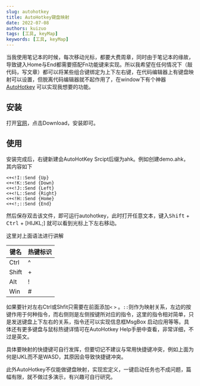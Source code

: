 ```yaml
---
slug: autohotkey
title: AutoHotkey键盘映射
date: 2022-07-08
authors: kuizuo
tags: [工具, keyMap]
keywords: [工具, keyMap]
---
```


当我使用笔记本的时候，每次移动光标，都要大费周章，同时由于笔记本的缘故，导致键入Home与End都需要搭配Fn功能键来实现。所以我希望在任何情况下（敲代码，写文章）都可以将某些组合键绑定为上下左右键，在代码编辑器上有键盘映射可以设置，但脱离代码编辑器就不起作用了，在window下有个神器 [AutoHotkey](https://www.autohotkey.com/) 可以实现我想要的功能。

<!-- truncate -->

## 安装

打开[官网](https://www.autohotkey.com/)，点击Download，安装即可。

## 使用

安装完成后，右键新建会AutoHotKey Srcipt后缀为ahk。例如创建demo.ahk，其内容如下

```ahk
<+<!I::Send {Up} 
<+<!K::Send {Down} 
<+<!J::Send {Left} 
<+<!L::Send {Right} 
<+<!H::Send {Home} 
<+<!;::Send {End} 
```

然后保存双击该文件，即可运行autohotkey，此时打开任意文本，键入<kbd>Shift</kbd> + <kbd>Ctrl</kbd> + [HIJKL;] 就可以看到光标上下左右移动。

这里对上面语法进行讲解

| 键名  | 热键标识 |
| ----- | -------- |
| Ctrl  | ^        |
| Shift | +        |
| Alt   | !        |
| Win   | #        |

如果要针对左右Ctrl或Shfit只需要在前面添加`<` `>` 。`::`则作为映射关系，左边的按键作用于何种指令，而右侧则是左侧按键所对应的指令，这里的指令相对简单，只是发送键盘上下左右的关系，指令还可以实现信息框MsgBox 启动应用等等。具体还有更多键盘与鼠标热键详情可在AutoHotkey Help手册中查看，非常详细，不过是英文。

具体要映射的快捷键可自行发挥，但要切记不建议与常用快捷键冲突，例如上面为何是IJKL而不是WASD，其原因会导致快捷键冲突。

此外AutoHotkey不仅能做键盘映射，实现宏定义，一键启动任务也不成问题，篇幅有限，就不做过多演示，有兴趣可自行研究。



